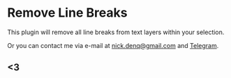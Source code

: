 # Remove Line Breaks
This plugin will remove all line breaks from text layers within your selection.

Or you can contact me via e-mail at [nick.denq@gmail.com](mailto:nick.denq@gmail.com?subject=Spotify%20to%20Figma) and [Telegram](http://t.me/qurle).

## <3
